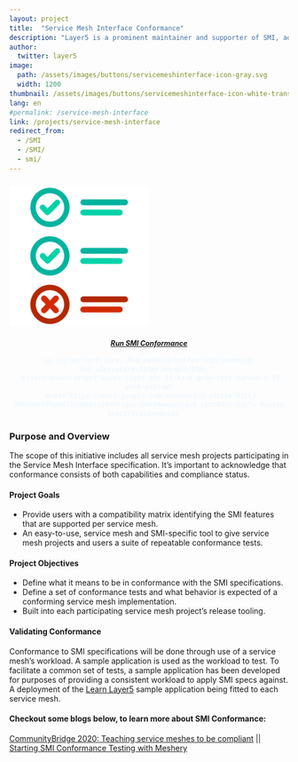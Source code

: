 ```yaml
---
layout: project
title:  "Service Mesh Interface Conformance"
description: "Layer5 is a prominent maintainer and supporter of SMI, advancing its specifications and delivering conformance tooling through Meshery."
author:
  twitter: layer5
image:
  path: /assets/images/buttons/servicemeshinterface-icon-gray.svg
  width: 1200
thumbnail: /assets/images/buttons/servicemeshinterface-icon-white-trans.svg
lang: en
#permalink: /service-mesh-interface
link: /projects/service-mesh-interface
redirect_from:
  - /SMI
  - /SMI/
  - smi/
---
```

<div class="row" id="smi">
<div class="center" style="float:right;">
  <img
    src="/assets/images/smi-conformance/checklist.svg"
    width="50%" 
  />
   <h5 style="text-align:center;color:aliceblue;">
    <a style="font-size:.9em;padding-bottom:40px;padding-top:10px;width:300px;margin:10px;" 
      class="waves-effect waves-light btn l5-dark-grey-text darken-2 l5-dark-yellow"
      href="/meshery/#getting-started">Run SMI Conformance</a> 

    <a style="font-size:.9em;padding-bottom:40px;padding-top:10px;width:300px;margin:10px;" 
      class="waves-effect waves-light btn l5-dark-grey-text darken-2 l5-dark-yellow"
      href="https://docs.google.com/document/d/1HL8Sk7NSLLj-9PRqoHYVIGyU6fZxUQFotrxbmfFtjwc/edit#heading=h.rkzc80m1a5sr"> Design Specifications</a>   
  </h5>
</div>
  
<h3>Purpose and Overview</h3>

The scope of this initiative includes all service mesh projects participating in the Service Mesh Interface specification. It’s important to acknowledge that conformance consists of both capabilities and compliance status. 

<h4>Project Goals</h4>
<ul>
  <li>Provide users with a compatibility matrix identifying the SMI features that are supported per service mesh.</li>
  <li>An easy-to-use, service mesh and SMI-specific tool to give service mesh projects and users a suite of repeatable conformance tests.</li>
</ul>
<h4>Project Objectives</h4>
<ul>
  <li>Define what it means to be in conformance with the SMI specifications. </li>
  <li>Define a set of conformance tests and  what behavior is expected of a conforming service mesh implementation.</li>
  <li>Built into each participating service mesh project’s release tooling.</li>
</ul>

<h4>Validating Conformance</h4>
<p>Conformance to SMI specifications will be done through use of a service mesh’s workload. A sample application is used as the workload to test. To facilitate a common set of tests, a sample application has been developed for purposes of providing a consistent workload to apply SMI specs against. A deployment of the <a href="https://github.com/layer5io/learn-layer5">Learn Layer5</a> sample application being fitted to each service mesh.</p>

<h4>Checkout some blogs below, to learn more about SMI Conformance:</h4>
<p><a href="https://layer5.io/blog/community/communitybridge-2020-teaching-service-meshes-to-be-compliant">CommunityBridge 2020: Teaching service meshes to be compliant</a> || <a href="https://layer5.io/blog/community/SMI-conformance-testing-with-meshery">Starting SMI Conformance Testing with Meshery</a></p>

